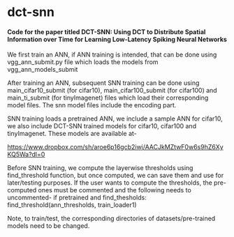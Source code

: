 # dct-snn

#### Code for the paper titled DCT-SNN: Using DCT to Distribute Spatial Information over Time for Learning Low-Latency Spiking Neural Networks ###

We first train an ANN, if ANN training is intended, that can be done using
vgg_ann_submit.py file which loads the models from vgg_ann_models_submit

After training an ANN, subsequent SNN training can be done using main_cifar10_submit 
(for cifar10), main_cifar100_submit (for cifar100) and main_ti_submit (for tinyImagenet)
files which load their corresponding model files. The snn model files include the encoding
part.

SNN training loads a pretrained ANN, we include a sample ANN for cifar10,
we also include DCT-SNN trained models for cifar10, cifar100 and tinyImagenet.
These models are available at-

https://www.dropbox.com/sh/aroe6p16gcb2iwj/AACJkMZtwF0w6s9hZ6XyKQ5Wa?dl=0

Before SNN training, we compute the layerwise thresholds using find_threshold function,
but once computed, we can save them and use for later/testing purposes. If the user wants
to compute the thresholds, the pre-computed ones must be commented and the following needs
to uncommented-
if pretrained and find_thesholds:
    find_threshold(ann_thresholds, train_loader1)

Note, to train/test, the corresponding directories of datasets/pre-trained models need to
be changed.
